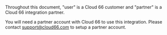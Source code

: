 <!-- usedin: [ _general/Partners] - post: -->


Throughout this document, "user" is a Cloud 66 customer and "partner" is a Cloud 66 integration partner. 

You will need a partner account with Cloud 66 to use this integration. Please contact [support@cloud66.com](mailto:support@cloud66.com) to setup a partner account.

